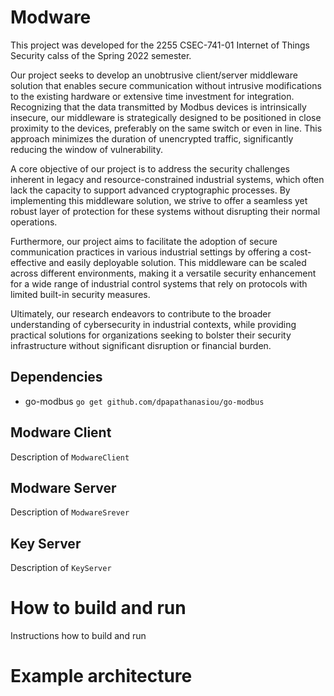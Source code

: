 # Modware
This project was developed for the 2255 CSEC-741-01 Internet of Things Security calss of the Spring 2022 semester. 

Our project seeks to develop an unobtrusive client/server middleware solution that enables secure communication without intrusive modifications to the existing hardware or extensive time investment for integration. Recognizing that the data transmitted by Modbus devices is intrinsically insecure, our middleware is strategically designed to be positioned in close proximity to the devices, preferably on the same switch or even in line. This approach minimizes the duration of unencrypted traffic, significantly reducing the window of vulnerability.

A core objective of our project is to address the security challenges inherent in legacy and resource-constrained industrial systems, which often lack the capacity to support advanced cryptographic processes. By implementing this middleware solution, we strive to offer a seamless yet robust layer of protection for these systems without disrupting their normal operations.

Furthermore, our project aims to facilitate the adoption of secure communication practices in various industrial settings by offering a cost-effective and easily deployable solution. This middleware can be scaled across different environments, making it a versatile security enhancement for a wide range of industrial control systems that rely on protocols with limited built-in security measures.

Ultimately, our research endeavors to contribute to the broader understanding of cybersecurity in industrial contexts, while providing practical solutions for organizations seeking to bolster their security infrastructure without significant disruption or financial burden.

## Dependencies
- go-modbus `go get github.com/dpapathanasiou/go-modbus`

## Modware Client
Description of `ModwareClient`

## Modware Server
Description of `ModwareSrever`

## Key Server
Description of `KeyServer`

# How to build and run
Instructions how to build and run

# Example architecture 
